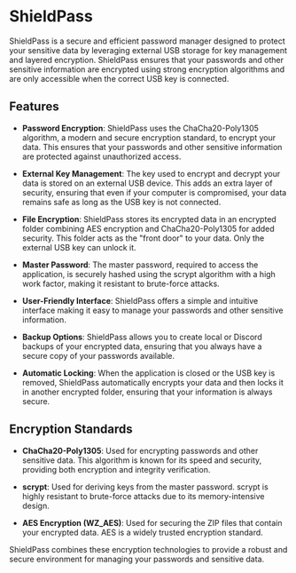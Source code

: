# ShieldPass

ShieldPass is a secure and efficient password manager designed to protect your sensitive data by leveraging external USB storage for key management and layered encryption. ShieldPass ensures that your passwords and other sensitive information are encrypted using strong encryption algorithms and are only accessible when the correct USB key is connected.

## Features

- **Password Encryption**: ShieldPass uses the ChaCha20-Poly1305 algorithm, a modern and secure encryption standard, to encrypt your data. This ensures that your passwords and other sensitive information are protected against unauthorized access.
  
- **External Key Management**: The key used to encrypt and decrypt your data is stored on an external USB device. This adds an extra layer of security, ensuring that even if your computer is compromised, your data remains safe as long as the USB key is not connected.

- **File Encryption**: ShieldPass stores its encrypted data in an encrypted folder combining AES encryption and ChaCha20-Poly1305 for added security. This folder acts as the "front door" to your data. Only the external USB key can unlock it.

- **Master Password**: The master password, required to access the application, is securely hashed using the scrypt algorithm with a high work factor, making it resistant to brute-force attacks.

- **User-Friendly Interface**: ShieldPass offers a simple and intuitive interface making it easy to manage your passwords and other sensitive information.

- **Backup Options**: ShieldPass allows you to create local or Discord backups of your encrypted data, ensuring that you always have a secure copy of your passwords available.

- **Automatic Locking**: When the application is closed or the USB key is removed, ShieldPass automatically encrypts your data and then locks it in another encrypted folder, ensuring that your information is always secure.

## Encryption Standards

- **ChaCha20-Poly1305**: Used for encrypting passwords and other sensitive data. This algorithm is known for its speed and security, providing both encryption and integrity verification.
  
- **scrypt**: Used for deriving keys from the master password. scrypt is highly resistant to brute-force attacks due to its memory-intensive design.
  
- **AES Encryption (WZ_AES)**: Used for securing the ZIP files that contain your encrypted data. AES is a widely trusted encryption standard.

ShieldPass combines these encryption technologies to provide a robust and secure environment for managing your passwords and sensitive data.
